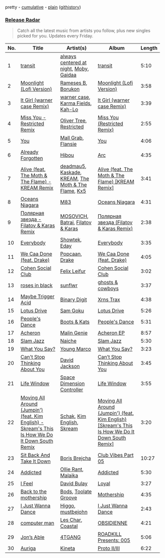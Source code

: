 pretty - [cumulative](/playlists/cumulative/Release%20Radar.md) - [plain](/playlists/plain/37i9dQZEVXbsudmxBFKW7G) ([githistory](https://github.githistory.xyz/vitokorn/spotify-playlist-archive/blob/master/playlists/plain/37i9dQZEVXbsudmxBFKW7G))

### [Release Radar](https://open.spotify.com/playlist/37i9dQZEVXbsudmxBFKW7G)

> Catch all the latest music from artists you follow, plus new singles picked for you. Updates every Friday.

| No. | Title | Artist(s) | Album | Length |
|---|---|---|---|---|
| 1 | [transit](https://open.spotify.com/track/4jooqGSJoluFI6TttmEhLq) | [always centered at night](https://open.spotify.com/artist/2g7F60LTm23xTIRugl1Ovw), [Moby](https://open.spotify.com/artist/3OsRAKCvk37zwYcnzRf5XF), [Gaidaa](https://open.spotify.com/artist/5aLDWFw5qUmTWnEuevuhYG) | [transit](https://open.spotify.com/album/6wxaaIR88j1XA4tFcTPTDt) | 5:10 |
| 2 | [Moonlight (Lofi Version)](https://open.spotify.com/track/3l3TfscsEQde1UBYrXTXsd) | [Rameses B](https://open.spotify.com/artist/06EfEcjc0vdvI6VNL0soIO), [Borukon](https://open.spotify.com/artist/4YzAOWYuSkwRK93NZfHYWo) | [Moonlight (Lofi Version)](https://open.spotify.com/album/76v65rfZIE8UTFIqjEPpGx) | 3:58 |
| 3 | [It Girl (warner case Remix)](https://open.spotify.com/track/13ZNXJrqzFopSERmCNzUOw) | [warner case](https://open.spotify.com/artist/106OuakzOxxbXTuigEEf01), [Karma Fields](https://open.spotify.com/artist/1tRsdSvjwp34PDvcmix6SJ), [Kah-Lo](https://open.spotify.com/artist/59iOp415oyqGlBHyAhu4z3) | [It Girl (warner case Remix)](https://open.spotify.com/album/2SFcBFJyVbdzLHVZDRpSrg) | 3:39 |
| 4 | [Miss You - Restricted Remix](https://open.spotify.com/track/5JqsDaNitcaqZLqZfSLeTJ) | [Oliver Tree](https://open.spotify.com/artist/6TLwD7HPWuiOzvXEa3oCNe), [Restricted](https://open.spotify.com/artist/7mx6iGwPF157vXwYcl1DQ3) | [Miss You (Restricted Remix)](https://open.spotify.com/album/0lIUxAWJwJ4qSfAO3K2zwN) | 2:55 |
| 5 | [You](https://open.spotify.com/track/0qjYHI9np3bsH5tr0tX2Pk) | [Mall Grab](https://open.spotify.com/artist/7yF6JnFPDzgml2Ytkyl5D7), [Flansie](https://open.spotify.com/artist/2BArfYNHUsUFaABc7WzoSI) | [You](https://open.spotify.com/album/0Gc4oCJpqyp7D2OchNftc1) | 4:06 |
| 6 | [Already Forgotten](https://open.spotify.com/track/00VXkVlvySSGrxURvuwJG0) | [Hibou](https://open.spotify.com/artist/60S3PHPmmVaBxa0zrcAiHq) | [Arc](https://open.spotify.com/album/27nf3QTeejYgH1O9y9QW0L) | 4:35 |
| 7 | [Alive (feat. The Moth & The Flame) - KREAM Remix](https://open.spotify.com/track/1UoMuntc5aJOQcyOOVLBST) | [deadmau5](https://open.spotify.com/artist/2CIMQHirSU0MQqyYHq0eOx), [Kaskade](https://open.spotify.com/artist/6TQj5BFPooTa08A7pk8AQ1), [KREAM](https://open.spotify.com/artist/0DdDnziut7wOo6cAYWVZC5), [The Moth & The Flame](https://open.spotify.com/artist/6Fk18HpdnXUsKWpN9mPb9R), [Kx5](https://open.spotify.com/artist/2avRYQUWQpIkzJOEkf0MdY) | [Alive (feat. The Moth & The Flame) [KREAM Remix]](https://open.spotify.com/album/7HAUUOLlECQ4ftGYtQeIV6) | 3:41 |
| 8 | [Oceans Niagara](https://open.spotify.com/track/1YTS8ssbRuAEXBbTU7PcDZ) | [M83](https://open.spotify.com/artist/63MQldklfxkjYDoUE4Tppz) | [Oceans Niagara](https://open.spotify.com/album/1erWX7EOziL7e5jgkM5JoX) | 4:31 |
| 9 | [Полярная звездa - Filatov & Karas Remix](https://open.spotify.com/track/46CPY2i0y8Edo9ljHwAjNQ) | [MOSOVICH](https://open.spotify.com/artist/55i8K2bYN7vO5WGOzbbGUl), [Batrai](https://open.spotify.com/artist/5JmDBqUuXToPsL662cAAd0), [Filatov & Karas](https://open.spotify.com/artist/5NW2uPFatEKjZQ5gpWD8HO) | [Полярная звездa (Filatov & Karas Remix)](https://open.spotify.com/album/3oQgzysCMBYYyzDwhDNEWx) | 2:38 |
| 10 | [Everybody](https://open.spotify.com/track/6tqyRX0bxODUHzIC7iHWo1) | [Showtek](https://open.spotify.com/artist/3gk0OYeLFWYupGFRHqLSR7), [Eday](https://open.spotify.com/artist/1DajAF38R7F2KDAzv8ztSh) | [Everybody](https://open.spotify.com/album/2lefhIjLZWC0vRr6iu7n5b) | 3:35 |
| 11 | [We Caa Done (feat. Drake)](https://open.spotify.com/track/6rb3wFQ66EWR7DcPG0oEE1) | [Popcaan](https://open.spotify.com/artist/62DmErcU7dqZbJaDqwsqzR), [Drake](https://open.spotify.com/artist/3TVXtAsR1Inumwj472S9r4) | [We Caa Done (feat. Drake)](https://open.spotify.com/album/4yJNcgX3otzDbMMyrdJBN5) | 4:05 |
| 12 | [Cohen Social Club](https://open.spotify.com/track/7hNnbAa81tIDlJ0qbVErp0) | [Felix Leifur](https://open.spotify.com/artist/0CawkNWrXfUzZWSIMOgPSe) | [Cohen Social Club](https://open.spotify.com/album/43OD9K49loairQV3k6YBmB) | 3:02 |
| 13 | [roses in black](https://open.spotify.com/track/2TenkTDXTbFpDmdBx43ZQ7) | [sunflwr](https://open.spotify.com/artist/1vXY7FiXJPu6j456ZcrtIF) | [ghosts & cowboys](https://open.spotify.com/album/0v7VnT2tSt3NyvS1cKrh4X) | 3:37 |
| 14 | [Maybe Trigger Acid](https://open.spotify.com/track/65UtOogCq1xANLheeo208U) | [Binary Digit](https://open.spotify.com/artist/3de6mAIrsacJj1uU0zfTSs) | [Xrns Trax](https://open.spotify.com/album/7JiISakRuKHZndttfPU5ii) | 4:38 |
| 15 | [Lotus Drive](https://open.spotify.com/track/0ioi15Jo3uRIN2eVBF0OY2) | [Sam Goku](https://open.spotify.com/artist/2phu8EHvQpvoHG5BivWr0l) | [Lotus Drive](https://open.spotify.com/album/532zwr8FuFJXdIvvRG4ueL) | 5:26 |
| 16 | [People's Dance](https://open.spotify.com/track/4cJIxCb2RX2SjNqCOAG4VG) | [Boots & Kats](https://open.spotify.com/artist/5XcmGnCM5FdJsvIFVZhSIo) | [People's Dance](https://open.spotify.com/album/4GefiI2NmY0fPouYMN466l) | 5:31 |
| 17 | [Acheron](https://open.spotify.com/track/1h95COW7RPeKcSJ1vQWb2N) | [Malin Genie](https://open.spotify.com/artist/2JOHMPfKqG3Z1C9PVc6pte) | [Acheron EP](https://open.spotify.com/album/0XnDpO6xdrDgGJh76HFoJI) | 8:57 |
| 18 | [Slam Jazz](https://open.spotify.com/track/7xV9mqhWMo2zs5lNmL8jFe) | [Naiche](https://open.spotify.com/artist/0lqAgKPThmg9Hh3f6Rqw1M) | [Slam Jazz](https://open.spotify.com/album/2tfp2mQc8gfaR0ymqbHvju) | 5:30 |
| 19 | [What You Say?](https://open.spotify.com/track/22quZFeltYbo325rn3ktTe) | [Young Marco](https://open.spotify.com/artist/7zpN81tVvPwlHcJSkSCyRa) | [What You Say?](https://open.spotify.com/album/2yRIzD4GpnSNlGw5gt0Y1o) | 3:23 |
| 20 | [Can't Stop Thinking About You](https://open.spotify.com/track/4tJpauHivqhPUDrjFHDFMm) | [David Jackson](https://open.spotify.com/artist/7qiozhwvnBwz1t082JIBNV) | [Can’t Stop Thinking About You](https://open.spotify.com/album/75HTnkSTvIf4r4UtOjRLKo) | 3:45 |
| 21 | [Life Window](https://open.spotify.com/track/2KM0Fxre2A4V97Yq8W0AQS) | [Space Dimension Controller](https://open.spotify.com/artist/7rZjYMRC5pTV089WKn1Y4s) | [Life Window](https://open.spotify.com/album/0EnUlTPW784TP5qMnad7nB) | 3:55 |
| 22 | [Moving All Around (Jumpin') (feat. Kim English) - Skream's This Is How We Do It Down South Remix](https://open.spotify.com/track/7kbsaLUpouwLku7pAXKKSC) | [Schak](https://open.spotify.com/artist/7gA8yMxRoBujfmpDLuLPvx), [Kim English](https://open.spotify.com/artist/1Tvhj4mF2pvvAT1InLbRKs), [Skream](https://open.spotify.com/artist/2jbP92oFLWqPqogflK1wlW) | [Moving All Around (Jumpin') (feat. Kim English) [Skream's This Is How We Do It Down South Remix]](https://open.spotify.com/album/2gFIG5ctxTEUvIQ5Pbo54A) | 3:20 |
| 23 | [Sit Back And Take It Down](https://open.spotify.com/track/5Tb0TQ1eaLuzour8Ymp6wo) | [Boris Brejcha](https://open.spotify.com/artist/6caPJFLv1wesmM7gwK1ACy) | [Club Vibes Part 05](https://open.spotify.com/album/5ad6LcmH6riZRxu4VzI7Vf) | 10:27 |
| 24 | [Addicted](https://open.spotify.com/track/4fD4YrZCYEryVnqjJfw8bM) | [Ollie Rant](https://open.spotify.com/artist/0nm5wdHMtiCN3mRBHxn4K3), [Malaika](https://open.spotify.com/artist/2x9UjdvtwswpfCrRj7hmrk) | [Addicted](https://open.spotify.com/album/3ghDOqaImcMIpbE3isVZsP) | 5:30 |
| 25 | [I Feel](https://open.spotify.com/track/1qH5nKFpXgCScs0qgTNy8J) | [David Bulay](https://open.spotify.com/artist/3pFXVVUZNqLmnaa3AGyTOF) | [Loyal](https://open.spotify.com/album/3oIBQxoXN4Ek9dzmVdVtCE) | 3:27 |
| 26 | [Back to the mothership](https://open.spotify.com/track/6QIJeqRj1pLIfmGcuCVWvO) | [Bods](https://open.spotify.com/artist/6UI8kjV4xOBXWlizrTeKSd), [Toolate Groove](https://open.spotify.com/artist/2ztp3GKsaGp6ZWLzs12OEN) | [Mothership](https://open.spotify.com/album/1IldUZJT4PTYTUoKRDefwR) | 4:35 |
| 27 | [I Just Wanna Dance](https://open.spotify.com/track/4dJsbFmhri91euJQbhVqT8) | [Higgo](https://open.spotify.com/artist/0f1qSxprIDtLaJfIaEJb64), [mustbejohn](https://open.spotify.com/artist/5hgZ7PGI0EM2UfiWAIKdFc) | [I Just Wanna Dance](https://open.spotify.com/album/56zVapikmKNxBhX4Osw5ts) | 2:43 |
| 28 | [computer man](https://open.spotify.com/track/6Wy9XlIfjPNNPALHdn9UUS) | [Les Char](https://open.spotify.com/artist/2qJjHcYZPuhSI1g0bIEfG1), [Coastal](https://open.spotify.com/artist/54Eehq7Ls4ZXE8pdTTPClj) | [OBSIDIENNE](https://open.spotify.com/album/2ylJayvQTz9LZO0hfo00Gi) | 4:21 |
| 29 | [Jon’s Able](https://open.spotify.com/track/6UJ3QXgHJir3cd796csPiV) | [4TGANG](https://open.spotify.com/artist/05kckE3T5poPW8zbmmZBpL) | [ROADKILL Presents: 005](https://open.spotify.com/album/5pPHOB705mHiDuwt9qXWDY) | 5:06 |
| 30 | [Auriga](https://open.spotify.com/track/5hpaLpNoo2EVT3fpj55p5Y) | [Kineta](https://open.spotify.com/artist/5bf6rIo0vm38MbUxp3HEHG) | [Proto II/III](https://open.spotify.com/album/3aDl2JILj6CAF4AvWEPf2N) | 6:22 |